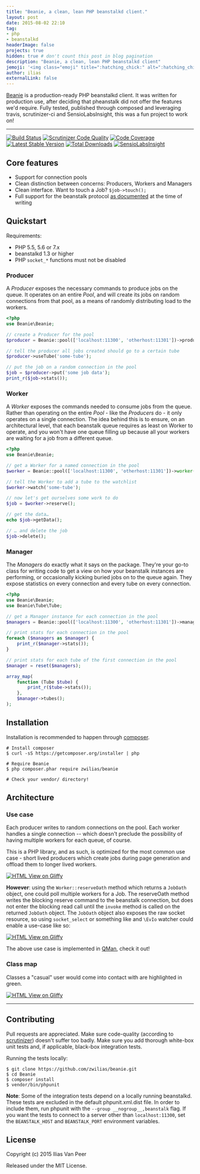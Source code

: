 ```yaml
---
title: "Beanie, a clean, lean PHP beanstalkd client."
layout: post
date: 2015-08-02 22:10
tag:
- php
- beanstalkd
headerImage: false
projects: true
hidden: true # don't count this post in blog pagination
description: "Beanie, a clean, lean PHP beanstalkd client"
jemoji: '<img class="emoji" title=":hatching_chick:" alt=":hatching_chick:" src="https://assets-cdn.github.com/images/icons/emoji/unicode/1f423.png" height="20" width="20" align="absmiddle">'
author: ilias
externalLink: false
---
```


[Beanie](https://github.com/zwilias/beanie) is a production-ready PHP beanstalkd client. It was written for production use, after deciding that pheanstalk did not offer the features we'd require. Fully tested, published through composed and leveraging travis, scrutinizer-ci and SensioLabsInsight, this was a fun project to work on!

---

[![Build Status](https://travis-ci.org/zwilias/beanie.svg?branch=master)](https://travis-ci.org/zwilias/beanie)
[![Scrutinizer Code Quality](https://scrutinizer-ci.com/g/zwilias/beanie/badges/quality-score.png?b=master)](https://scrutinizer-ci.com/g/zwilias/beanie/?branch=master)
[![Code Coverage](https://scrutinizer-ci.com/g/zwilias/beanie/badges/coverage.png?b=master)](https://scrutinizer-ci.com/g/zwilias/beanie/?branch=master)
[![Latest Stable Version](https://poser.pugx.org/zwilias/beanie/v/stable)](https://packagist.org/packages/zwilias/beanie)
[![Total Downloads](https://poser.pugx.org/zwilias/beanie/downloads)](https://packagist.org/packages/zwilias/beanie)
[![SensioLabsInsight](https://insight.sensiolabs.com/projects/fd5f7759-24c7-482b-a077-3563e65c8add/mini.png)](https://insight.sensiolabs.com/projects/fd5f7759-24c7-482b-a077-3563e65c8add)

## Core features

- Support for connection pools
- Clean distinction between concerns: Producers, Workers and Managers
- Clean interface. Want to touch a Job? `$job->touch();`
- Full support for the beanstalk protocol [as documented][protocol] at the time of writing

[protocol]: https://github.com/kr/beanstalkd/blob/master/doc/protocol.md

## Quickstart

Requirements:

- PHP 5.5, 5.6 or 7.x
- beanstalkd 1.3 or higher
- PHP `socket_*` functions must not be disabled

### Producer

A *Producer* exposes the necessary commands to produce jobs on the queue. It operates on an entire *Pool*, and will
create its jobs on random connections from that pool, as a means of randomly distributing load to the workers.

```php
<?php
use Beanie\Beanie;

// create a Producer for the pool
$producer = Beanie::pool(['localhost:11300', 'otherhost:11301'])->producer();

// tell the producer all jobs created should go to a certain tube
$producer->useTube('some-tube');

// put the job on a random connection in the pool
$job = $producer->put('some job data');
print_r($job->stats());
```

### Worker

A *Worker* exposes the commands needed to consume jobs from the queue. Rather than operating on the entire *Pool* - like
the *Producers* do - it only operates on a single connection. The idea behind this is to ensure, on an architectural
level, that each beanstalk queue requires as least on Worker to operate, and you won't have one queue filling up because
all your workers are waiting for a job from a different queue.

```php
<?php
use Beanie\Beanie;

// get a Worker for a named connection in the pool
$worker = Beanie::pool(['localhost:11300', 'otherhost:11301'])->worker('otherhost:11301');

// tell the Worker to add a tube to the watchlist
$worker->watch('some-tube');

// now let's get ourselves some work to do
$job = $worker->reserve();

// get the data…
echo $job->getData();

// … and delete the job
$job->delete();
```

### Manager

The *Managers* do exactly what it says on the package. They're your go-to class for writing code to get a view on how
your beanstalk instances are performing, or occasionally kicking buried jobs on to the queue again. They expose
statistics on every connection and every tube on every connection.

```php
<?php
use Beanie\Beanie;
use Beanie\Tube\Tube;

// get a Manager instance for each connection in the pool
$managers = Beanie::pool(['localhost:11300', 'otherhost:11301'])->managers();

// print stats for each connection in the pool
foreach ($managers as $manager) {
    print_r($manager->stats());
}

// print stats for each tube of the first connection in the pool
$manager = reset($managers);

array_map(
    function (Tube $tube) {
        print_r($tube->stats());
    },
    $manager->tubes();
);
```

## Installation

Installation is recommended to happen through [composer](https://getcomposer.org/).

```shell_session
# Install composer
$ curl -sS https://getcomposer.org/installer | php

# Require Beanie
$ php composer.phar require zwilias/beanie

# Check your vendor/ directory!
```

## Architecture

### Use case

Each producer writes to random connections on the pool. Each worker handles a single connection -- which doesn't
preclude the possibility of having multiple workers for each queue, of course.

This is a PHP library, and as such, is optimized for the most common use case - short lived producers which create jobs
during page generation and offload them to longer lived workers.

[![HTML View on Gliffy](http://www.gliffy.com/go/publish/image/8600841/L.png)](http://www.gliffy.com/go/publish/8600841)

**However**: using the `Worker::reserveOath` method which returns a `JobOath` object, one could poll multiple workers
for a Job. The reserveOath method writes the blocking reserve command to the beanstalk connection, but does not enter
the blocking read call until the `invoke` method is called on the returned `JobOath` object. The `JobOath` object also
exposes the raw socket resource, so using `socket_select` or something like and `\EvIo` watcher could enable a use-case
like so:

[![HTML View on Gliffy](http://www.gliffy.com/go/publish/image/8630261/L.png)](http://www.gliffy.com/go/publish/8630261)

The above use case is implemented in [QMan](https://github.com/zwilias/qman), check it out!

### Class map

Classes a "casual" user would come into contact with are highlighted in green.

[![HTML View on Gliffy](http://www.gliffy.com/go/publish/image/8559467/L.png)](https://www.gliffy.com/go/publish/8559467)

---

## Contributing

Pull requests are appreciated. Make sure code-quality (according to [scrutinizer](https://scrutinizer-ci.com/)) doesn't
suffer too badly. Make sure you add thorough white-box unit tests and, if applicable, black-box integration tests.

Running the tests locally:

```shell_session
$ git clone https://github.com/zwilias/beanie.git
$ cd Beanie
$ composer install
$ vendor/bin/phpunit
```

**Note**: Some of the integration tests depend on a locally running beanstalkd. These tests are excluded in the default
phpunit.xml.dist file. In order to include them, run phpunit with the `--group __nogroup__,beanstalk` flag. If you want
the tests to connect to a server other than `localhost:11300`, set the `BEANSTALK_HOST` and `BEANSTALK_PORT` environment
variables.

## License

Copyright (c) 2015 Ilias Van Peer

Released under the MIT License.

